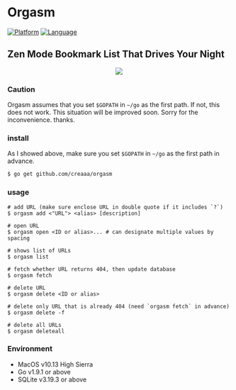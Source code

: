 
# Orgasm

[![Platform](http://img.shields.io/badge/platform-macos-blue.svg?style=flat)](https://www.apple.com/macos/how-to-upgrade/)
[![Language](http://img.shields.io/badge/language-go-brightgreen.svg?style=flat)](https://golang.org/)

## Zen Mode Bookmark List That Drives Your Night

<div align="center">
<img src="https://github.com/creaaa/orgasm/blob/master/image.png">
</div>

### Caution

Orgasm assumes that you set `$GOPATH` in `~/go` as the first path.
If not, this does not work. This situation will be improved soon.
Sorry for the inconvenience. thanks.

### install

As I showed above, make sure you set `$GOPATH` in `~/go` as the first path in advance. 

```sh
$ go get github.com/creaaa/orgasm
```

### usage

```
# add URL (make sure enclose URL in double quote if it includes `?`)
$ orgasm add <"URL"> <alias> [description]

# open URL
$ orgasm open <ID or alias>... # can designate multiple values by spacing

# shows list of URLs
$ orgasm list

# fetch whether URL returns 404, then update database
$ orgasm fetch

# delete URL
$ orgasm delete <ID or alias>

# delete only URL that is already 404 (need `orgasm fetch` in advance)
$ orgasm delete -f

# delete all URLs
$ orgasm deleteall
```

### Environment

- MacOS v10.13 High Sierra
- Go v1.9.1 or above
- SQLite v3.19.3 or above